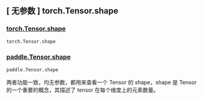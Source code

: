 ## [ 无参数 ] torch.Tensor.shape

### [torch.Tensor.shape](https://pytorch.org/docs/stable/generated/torch.Tensor.shape.html)

```python
torch.Tensor.shape
```

### [paddle.Tensor.shape](https://www.paddlepaddle.org.cn/documentation/docs/zh/develop/api/paddle/Tensor_cn.html#shape)

```python
paddle.Tensor.shape
```

两者功能一致，均无参数，都用来查看一个 Tensor 的 shape，shape 是 Tensor 的一个重要的概念，其描述了 tensor 在每个维度上的元素数量。

